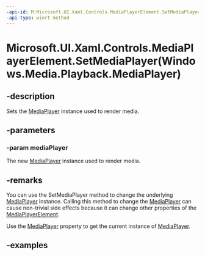 ```yaml
---
-api-id: M:Microsoft.UI.Xaml.Controls.MediaPlayerElement.SetMediaPlayer(Windows.Media.Playback.MediaPlayer)
-api-type: winrt method
---
```


# Microsoft.UI.Xaml.Controls.MediaPlayerElement.SetMediaPlayer(Windows.Media.Playback.MediaPlayer)

<!--
public void SetMediaPlayer (Windows.Media.Playback.MediaPlayer mediaPlayer);
-->


## -description
Sets the [MediaPlayer](/uwp/api/windows.media.playback.mediaplayer) instance used to render media.

## -parameters

### -param mediaPlayer
The new [MediaPlayer](/uwp/api/windows.media.playback.mediaplayer) instance used to render media.

## -remarks
You can use the SetMediaPlayer method to change the underlying [MediaPlayer](/uwp/api/windows.media.playback.mediaplayer) instance. Calling this method to change the [MediaPlayer](/uwp/api/windows.media.playback.mediaplayer) can cause non-trivial side effects because it can change other properties of the [MediaPlayerElement](mediaplayerelement.md).

Use the [MediaPlayer](mediaplayerelement_mediaplayer.md) property to get the current instance of [MediaPlayer](/uwp/api/windows.media.playback.mediaplayer).

## -examples


